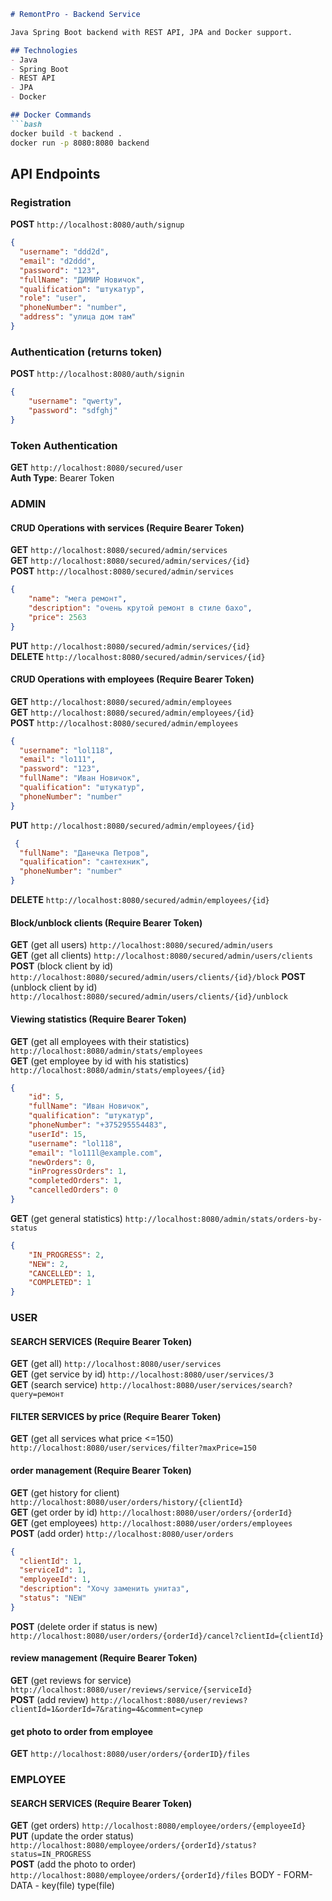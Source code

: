 ```markdown
# RemontPro - Backend Service

Java Spring Boot backend with REST API, JPA and Docker support.

## Technologies
- Java
- Spring Boot
- REST API
- JPA
- Docker

## Docker Commands
```bash
docker build -t backend .
docker run -p 8080:8080 backend
```

## API Endpoints

### Registration 
**POST** `http://localhost:8080/auth/signup`

```json
{
  "username": "ddd2d",
  "email": "d2ddd",
  "password": "123",
  "fullName": "ДИМИР Новичок",
  "qualification": "штукатур",
  "role": "user",
  "phoneNumber": "number",
  "address": "улица дом там"
}
```

### Authentication (returns token)
**POST** `http://localhost:8080/auth/signin`

```json
{
    "username": "qwerty",
    "password": "sdfghj"
}
```

### Token Authentication
**GET** `http://localhost:8080/secured/user`  
**Auth Type**: Bearer Token 

### ADMIN
#### CRUD Operations with services (Require Bearer Token)
**GET**    `http://localhost:8080/secured/admin/services`  
**GET**    `http://localhost:8080/secured/admin/services/{id}`  
**POST**   `http://localhost:8080/secured/admin/services`

```json
{
    "name": "мега ремонт",
    "description": "очень крутой ремонт в стиле бахо",
    "price": 2563
}
```

**PUT**    `http://localhost:8080/secured/admin/services/{id}`  
**DELETE** `http://localhost:8080/secured/admin/services/{id}`

#### CRUD Operations with employees (Require Bearer Token)
**GET**    `http://localhost:8080/secured/admin/employees`  
**GET**    `http://localhost:8080/secured/admin/employees/{id}`  
**POST**   `http://localhost:8080/secured/admin/employees`

```json
{
  "username": "lol118",
  "email": "lo111",
  "password": "123",
  "fullName": "Иван Новичок",
  "qualification": "штукатур",
  "phoneNumber": "number"
}
```

**PUT**    `http://localhost:8080/secured/admin/employees/{id}`  
```json
 {
  "fullName": "Данечка Петров",
  "qualification": "сантехник",
  "phoneNumber": "number"
}

```
**DELETE** `http://localhost:8080/secured/admin/employees/{id}`

#### Block/unblock clients (Require Bearer Token)
**GET** (get all users)    `http://localhost:8080/secured/admin/users`  
**GET**  (get all clients)  `http://localhost:8080/secured/admin/users/clients`  
**POST** (block client by id)  `http://localhost:8080/secured/admin/users/clients/{id}/block`
**POST** (unblock client by id)  `http://localhost:8080/secured/admin/users/clients/{id}/unblock`

#### Viewing statistics (Require Bearer Token)
**GET** (get all employees with their statistics)    `http://localhost:8080/admin/stats/employees`  
**GET**  (get employee by id with his statistics)  `http://localhost:8080/admin/stats/employees/{id}`  
```json
{
    "id": 5,
    "fullName": "Иван Новичок",
    "qualification": "штукатур",
    "phoneNumber": "+375295554483",
    "userId": 15,
    "username": "lol118",
    "email": "lo111l@example.com",
    "newOrders": 0,
    "inProgressOrders": 1,
    "completedOrders": 1,
    "cancelledOrders": 0
}
```
**GET** (get general statistics)  `http://localhost:8080/admin/stats/orders-by-status`
```json
{
    "IN_PROGRESS": 2,
    "NEW": 2,
    "CANCELLED": 1,
    "COMPLETED": 1
}

```
### USER
#### SEARCH SERVICES (Require Bearer Token)
**GET** (get all)   `http://localhost:8080/user/services`  
**GET**  (get service by id)  `http://localhost:8080/user/services/3`  
**GET**  (search service)  `http://localhost:8080/user/services/search?query=ремонт`

#### FILTER SERVICES by price (Require Bearer Token)
**GET** (get all services what price <=150)   `http://localhost:8080/user/services/filter?maxPrice=150`  

#### order management (Require Bearer Token)
**GET** (get history for client)   `http://localhost:8080/user/orders/history/{clientId}`  
**GET** (get order by id)   `http://localhost:8080/user/orders/{orderId}`  
**GET** (get employees)   `http://localhost:8080/user/orders/employees`  
**POST** (add order)   `http://localhost:8080/user/orders`  
```json
{
  "clientId": 1,
  "serviceId": 1,
  "employeeId": 1,
  "description": "Хочу заменить унитаз",
  "status": "NEW"
}
```
**POST** (delete order if status is new)   `http://localhost:8080/user/orders/{orderId}/cancel?clientId={clientId}`  

#### review management (Require Bearer Token)
**GET** (get reviews for service)   `http://localhost:8080/user/reviews/service/{serviceId}`  
**POST** (add review)   `http://localhost:8080/user/reviews?clientId=1&orderId=7&rating=4&comment=супер`  

#### get photo to order from employee
**GET** `http://localhost:8080/user/orders/{orderID}/files` 


### EMPLOYEE
#### SEARCH SERVICES (Require Bearer Token)
**GET** (get orders)   `http://localhost:8080/employee/orders/{employeeId}`  
**PUT** (update the order status)   `http://localhost:8080/employee/orders/{orderId}/status?status=IN_PROGRESS`   
**POST** (add the photo to order)   `http://localhost:8080/employee/orders/{orderId}/files`
BODY - FORM-DATA - key(file) type(file)

